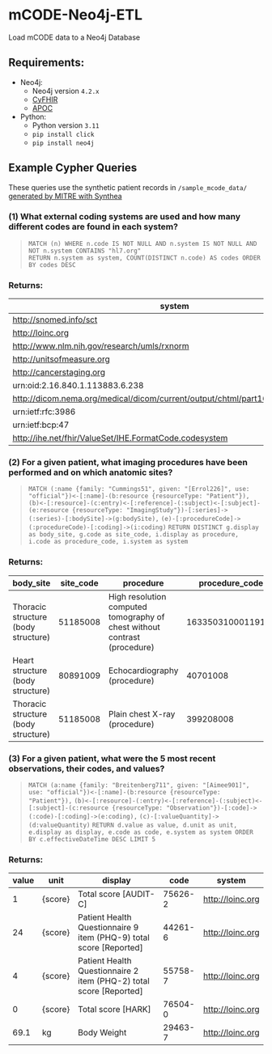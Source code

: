 # mCODE-Neo4j-ETL
Load mCODE data to a Neo4j Database

## Requirements:
- Neo4j:
  - Neo4j version `4.2.x`
  - [CyFHIR](https://github.com/Optum/CyFHIR#how-to-use-cyfhir)
  - [APOC](https://github.com/neo4j-contrib/neo4j-apoc-procedures/releases)
- Python:
  - Python version `3.11`
  - `pip install click`
  - `pip install neo4j`

## Example Cypher Queries
These queries use the synthetic patient records in `/sample_mcode_data/` [generated by MITRE with Synthea](https://confluence.hl7.org/pages/viewpage.action?pageId=80119851#mCODETestData-SyntheaSyntheticDataforTestingmCODE-basedapplications)

### (1) What external coding systems are used and how many different codes are found in each system?
>`MATCH (n) WHERE n.code IS NOT NULL AND n.system IS NOT NULL AND NOT n.system CONTAINS "hl7.org"`\
>`RETURN n.system as system, COUNT(DISTINCT n.code) AS codes ORDER BY codes DESC`

### Returns:
| system | codes |
| - | - |
| http://snomed.info/sct | 308 |
| http://loinc.org | 204 |
| http://www.nlm.nih.gov/research/umls/rxnorm | 39 |
| http://unitsofmeasure.org | 27 |
| http://cancerstaging.org | 5 |
| urn:oid:2.16.840.1.113883.6.238 | 4 |
| http://dicom.nema.org/medical/dicom/current/output/chtml/part16/sect_CID_29.html | 3 |
| urn:ietf:rfc:3986 | 3 |
| urn:ietf:bcp:47 | 1 |
| http://ihe.net/fhir/ValueSet/IHE.FormatCode.codesystem | 1 |


### (2) For a given patient, what imaging procedures have been performed and on which anatomic sites?
>`MATCH (:name {family: "Cummings51", given: "[Errol226]", use: "official"})<-[:name]-(b:resource {resourceType: "Patient"}),`\
>`(b)<-[:resource]-(c:entry)<-[:reference]-(:subject)<-[:subject]-(e:resource {resourceType: "ImagingStudy"})-[:series]->(:series)-[:bodySite]->(g:bodySite),`
>`(e)-[:procedureCode]->(:procedureCode)-[:coding]->(i:coding)`
>`RETURN DISTINCT g.display as body_site, g.code as site_code, i.display as procedure, i.code as procedure_code, i.system as system`

### Returns:
| body_site | site_code | procedure | procedure_code | system |
| - | - | - | - | - |
| Thoracic structure (body structure)  | 51185008  | High resolution computed tomography of chest without contrast (procedure) | 16335031000119103  | http://snomed.info/sct |
| Heart structure (body structure)     | 80891009  | Echocardiography (procedure)                    | 40701008           | http://snomed.info/sct |
| Thoracic structure (body structure)  | 51185008  | Plain chest X-ray (procedure)                   | 399208008          | http://snomed.info/sct |

### (3) For a given patient, what were the 5 most recent observations, their codes, and values?
>`MATCH (a:name {family: "Breitenberg711", given: "[Aimee901]", use: "official"})<-[:name]-(b:resource {resourceType: "Patient"}),`
>`(b)<-[:resource]-(:entry)<-[:reference]-(:subject)<-[:subject]-(c:resource {resourceType: "Observation"})-[:code]->(:code)-[:coding]->(e:coding),`
>`(c)-[:valueQuantity]->(d:valueQuantity)`
>`RETURN d.value as value, d.unit as unit, e.display as display, e.code as code, e.system as system ORDER BY c.effectiveDateTime DESC LIMIT 5`

### Returns:
| value | unit | display | code | system |
| - | - | - | - | - |
| 1 | {score} | Total score [AUDIT-C] | 75626-2 | http://loinc.org |
| 24 | {score} | Patient Health Questionnaire 9 item (PHQ-9) total score [Reported] | 44261-6 | http://loinc.org |
| 4 | {score} | Patient Health Questionnaire 2 item (PHQ-2) total score [Reported] | 55758-7 | http://loinc.org |
| 0 | {score} | Total score [HARK] | 76504-0 | http://loinc.org |
| 69.1 | kg | Body Weight | 29463-7 | http://loinc.org |
